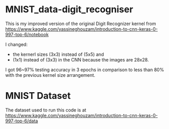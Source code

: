 # MNIST_data-digit_recogniser
This is my improved version of the original Digit Recognizer kernel from https://www.kaggle.com/yassineghouzam/introduction-to-cnn-keras-0-997-top-6/notebook

I changed:
* the kernerl sizes (3x3) instead of (5x5) and
* (1x1) instead of (3x3) in the CNN because the images are 28x28.

I got 96~97% testing accuracy in 3 epochs in comparison to less than 80% with the previous kernel size arrangement.

# MNIST Dataset
The dataset used to run this code is at https://www.kaggle.com/yassineghouzam/introduction-to-cnn-keras-0-997-top-6/data
